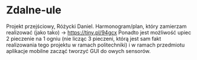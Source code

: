 # Zdalne-ule
Projekt przejściowy, Różycki Daniel. Harmonogram/plan, który zamierzam realizować (jako tako) -> https://tiny.pl/94gcx
Ponadto jest możliwość upiec 2 pieczenie na 1 ogniu (nie licząc 3 pieczeni, którą jest sam fakt realizowania tego projektu w ramach politechniki) i w ramach przedmiotu aplikacje mobilne zacząć tworzyć GUI do owych sensorów.
